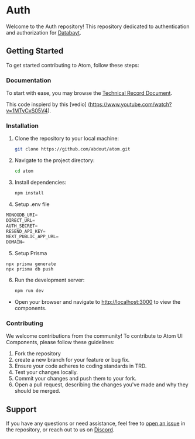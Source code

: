 # Auth

Welcome to the Auth repository! This repository dedicated to authentication and authorization for [Databayt](https://github.com/abdout/databayt).

## Getting Started

To get started contributing to Atom, follow these steps:

### Documentation 

To start with ease, you may browse the [Technical Record Document](https://github.com/abdout/atom/blob/main/TRD.md).  

This code inspierd by this [vedio] (https://www.youtube.com/watch?v=1MTyCvS05V4).

### Installation

1. Clone the repository to your local machine:

    ```bash
    git clone https://github.com/abdout/atom.git
    ```

2. Navigate to the project directory:

    ```bash
    cd atom
    ```

3. Install dependencies:

    ```bash
    npm install
    ```
4. Setup .env file


```js
MONOGDB_URI=
DIRECT_URL=
AUTH_SECRET=
RESEND_API_KEY=
NEXT_PUBLIC_APP_URL=
DOMAIN=
```

5. Setup Prisma
```shell
npx prisma generate
npx prisma db push
```

6. Run the development server:

    ```bash
    npm run dev
    ```

- Open your browser and navigate to [http://localhost:3000](http://localhost:3000) to view the components.

### Contributing

We welcome contributions from the community! To contribute to Atom UI Components, please follow these guidelines:

1. Fork the repository
2. create a new branch for your feature or bug fix.
3. Ensure your code adheres to coding standards in TRD.
4. Test your changes locally.
5. Commit your changes and push them to your fork.
6. Open a pull request, describing the changes you've made and why they should be merged.

## Support

If you have any questions or need assistance, feel free to [open an issue](https://github.com/abdout/atom/issues) in the repository, or reach out to us on [Discord](https://discord.com/invite/uPa4gGG62c).

